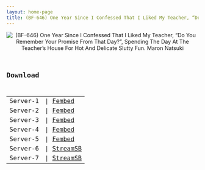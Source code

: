 ```yaml
---
layout: home-page
title: (BF-646) One Year Since I Confessed That I Liked My Teacher, “Do You Remember Your Promise From That Day?”, Spending The Day At The Teacher’s House For Hot And Delicate Slutty Fun. Maron Natsuki
---
```

<center>
<img src="https://blogger.googleusercontent.com/img/a/AVvXsEgkRpr-rwRJ7wa_AEpmRNh_3hzu3Si84-lrPO4XI-gvVoniZGrA9Stz5gqpebdHPfFB5tdQYGsHPzuM7ubl-flmh9Q6PYwqbAIHsN5zHww8tqDh6eyCmOMBp-eL3r4GerQU8bklmG3UMH6kK9NFPAeTxeR4XM0iUNa1OpVav7rnztsHbPVsUkloo3zb=s16000" alt="(BF-646) One Year Since I Confessed That I Liked My Teacher, “Do You Remember Your Promise From That Day?”, Spending The Day At The Teacher’s House For Hot And Delicate Slutty Fun. Maron Natsuki">
</center>
<pre><code>
<h2>Download</h2>
<table><tbody>
<tr>
<td>Server-1</td>
<td>| <a href="https://www.watchjavnow.xyz/f/e-7gls-lp3yp3dd" target="_blank">Fembed</a></td>
</tr>
<tr>
<td>Server-2</td>
<td>| <a href="https://fakyutube.com/f/83drqu8l33e2-g0" target="_blank">Fembed</a></td>
</tr>
<tr>
<td>Server-3</td>
<td>| <a href="https://javpoll.com/f/42885bzy03dqgq7" target="_blank">Fembed</a></td>
</tr>
<tr>
<td>Server-4</td>
<td>| <a href="https://mycloudzz.com/f/y5w-qcem47wm6n8" target="_blank">Fembed</a></td>
</tr>
<tr>
<td>Server-5</td>
<td>| <a href="https://mycloudzz.com/f/1jyqzcj5pn327kq" target="_blank">Fembed</a></td>
</tr>
<tr>
<td>Server-6</td>
<td>| <a href="https://embed.casa/d/ui3vnkv93sm5.html" target="_blank">StreamSB</a></td>
</tr>
<tr>
<td>Server-7</td>
<td>| <a href="https://javside.com/d/e3rrx4yqpsm7.html" target="_blank">StreamSB</a><br /></td>
</tr>
</tbody></table>
</code></pre>

